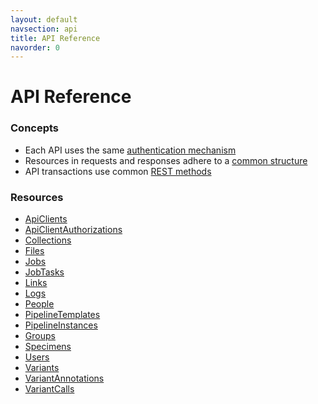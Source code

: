 ```yaml
---
layout: default
navsection: api
title: API Reference
navorder: 0
---
```


# API Reference

### Concepts

* Each API uses the same [authentication mechanism](authentication.html)
* Resources in requests and responses adhere to a [common structure](resources.html)
* API transactions use common [REST methods](methods.html)

### Resources

* [ApiClients](api-ApiClients.html)
* [ApiClientAuthorizations](api-ApiClientAuthorizations.html)
* [Collections](api-Collections.html)
* [Files](api-Files.html)
* [Jobs](api-Jobs.html)
* [JobTasks](api-JobTasks.html)
* [Links](api-Links.html)
* [Logs](api-Logs.html)
* [People](api-People.html)
* [PipelineTemplates](api-PipelineTemplates.html)
* [PipelineInstances](api-PipelineInstances.html)
* [Groups](api-Groups.html)
* [Specimens](api-Specimens.html)
* [Users](api-Users.html)
* [Variants](api-Variants.html)
* [VariantAnnotations](api-VariantAnnotations.html)
* [VariantCalls](api-VariantCalls.html)
